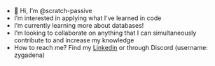 - 👋 Hi, I’m @scratch-passive
- I’m interested in applying what I've learned in code
- I’m currently learning more about databases!
- I’m looking to collaborate on anything that I can simultaneously contribute to and increase my knowledge
- How to reach me? Find my [Linkedin](https://www.linkedin.com/in/mckenzyison/) or through Discord (username: zygadena)
